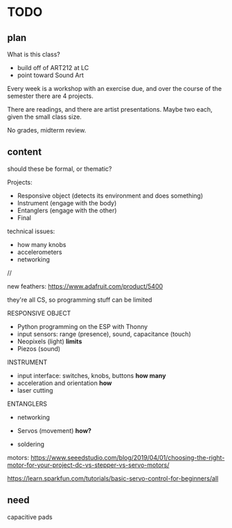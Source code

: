 # TODO

## plan

What is this class?
- build off of ART212 at LC
- point toward Sound Art

Every week is a workshop with an exercise due, and over the course of the semester there are 4 projects.

There are readings, and there are artist presentations. Maybe two each, given the small class size.

No grades, midterm review.



## content

should these be formal, or thematic?

Projects:
- Responsive object (detects its environment and does something)
- Instrument (engage with the body)
- Entanglers (engage with the other)
- Final


technical issues:

- how many knobs
- accelerometers
- networking


//

new feathers: https://www.adafruit.com/product/5400


they're all CS, so programming stuff can be limited


RESPONSIVE OBJECT
- Python programming on the ESP with Thonny
- input sensors: range (presence), sound, capacitance (touch)
- Neopixels (light)          **limits**
- Piezos (sound)

INSTRUMENT
- input interface: switches, knobs, buttons  **how many**
- acceleration and orientation  **how**
- laser cutting

ENTANGLERS
- networking
- Servos (movement)         **how?**


- soldering



motors:
https://www.seeedstudio.com/blog/2019/04/01/choosing-the-right-motor-for-your-project-dc-vs-stepper-vs-servo-motors/

https://learn.sparkfun.com/tutorials/basic-servo-control-for-beginners/all





## need

capacitive pads